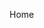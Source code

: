Home
<header>
  <logo>
  <nav>
</header>
<main>
  <title>
  <listOfPosts>
    <singlePost>
      <title>
      <contentCentence>
    </singlePost>
  </listOfPosts>
</main>
<footer>

Post title 1

<header>
<main>
  <backLink>
  <title>
  <authorName>
  <aboutAuthorText>
  <listOfAuthorPosts>
    <line>
    <title>
    <postTitle>
  </listOfAuthorPosts>
</main>
<footer>

Single Author

<header>
<main>
  <link>
  <authorCardFoto>
  <addres>
  <company>
</main>
<footer>

All Authors

<header>
<main>
  <listOfAuthors>
    <singleAuthorCardLink>
  </listOfAuthors>
</main>
<footer>

About

<header>
<main>
  <mainTitle>
  <text>
  <econdtitle>
  <text>
</main>
<footer>

New Post

<header>
<main>
  <title>
  <form>
    <inputText>
    <textArea>
    <buttonCancel>
    <buttonSubmit>
</main>
<footer>



